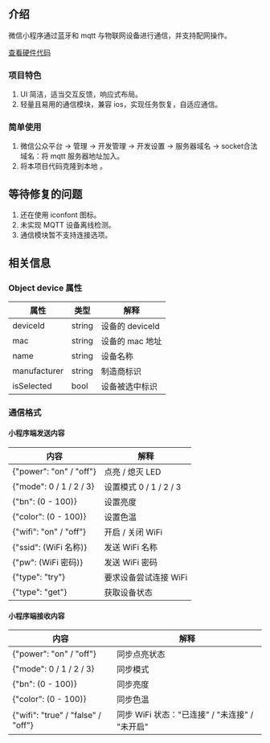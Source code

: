 ## 介绍

微信小程序通过蓝牙和 mqtt 与物联网设备进行通信，并支持配网操作。

[查看硬件代码](https://github.com/zac517/CtrlNode)

### 项目特色

1. UI 简洁，适当交互反馈，响应式布局。
2. 轻量且易用的通信模块，兼容 ios，实现任务恢复，自适应通信。

### 简单使用
1. 微信公众平台 -> 管理 -> 开发管理 -> 开发设置 -> 服务器域名 -> socket合法域名：将 mqtt 服务器地址加入。
2. 将本项目代码克隆到本地 。

## 等待修复的问题
1. 还在使用 iconfont 图标。
2. 未实现 MQTT 设备离线检测。
3. 通信模块暂不支持连接选项。

## 相关信息

### Object device 属性

|属性|类型|解释|
|-|-|-|
|deviceId|string|设备的 deviceId|
|mac|string|设备的 mac 地址|
|name|string|设备名称|
|manufacturer|string|制造商标识|
|isSelected|bool|设备被选中标识|

### 通信格式

#### 小程序端发送内容

|内容|解释|
|-|-|
|{"power": "on" / "off"}|点亮 / 熄灭 LED|
|{"mode": 0 / 1 / 2 / 3}|设置模式 0 / 1 / 2 / 3|
|{"bn": (0 - 100)}|设置亮度|
|{"color": (0 - 100)}|设置色温|
|{"wifi": "on" / "off"}|开启 / 关闭 WiFi|
|{"ssid": (WiFi 名称)}|发送 WiFi 名称|
|{"pw": (WiFi 密码)}|发送 WiFi 密码|
|{"type": "try"}|要求设备尝试连接 WiFi|
|{"type": "get"}|获取设备状态|

#### 小程序端接收内容

|内容|解释|
|-|-|
|{"power": "on" / "off"}|同步点亮状态|
|{"mode": 0 / 1 / 2 / 3}|同步模式|
|{"bn": (0 - 100)}|同步亮度|
|{"color": (0 - 100)}|同步色温|
|{"wifi": "true" / "false" / "off"}|同步 WiFi 状态："已连接" / "未连接" / "未开启"|

